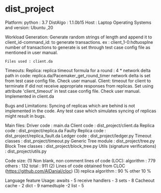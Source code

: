 
dist\_project
=============

Platform: python : 3.7 DistAlgo : 1.1.0b15 Host : Laptop Operating
Systems and version: Ubuntu ,20

Workload Generation: Generate random strings of length and append it to
client\_id-command\_id: to generate transactions. ex :
client\_1-0:hdtuosplne number of transactions to generate is set through
test case config file as mentioned in user manual.

    Files used : client.da

Timeouts: Replica: replica timeout formula for a round : 4 \* network
delta path in code: replica.da/Pacemaker\_get\_round\_timer network
delta is set from test case config file. Check user manual. Client:
timeout for client to terminate if did not receive appropriate responses
from replicas. Set using attribute 'client\_timeout' in test case config
file. Check user manual. Implemented in client.da

Bugs and Limitations: Syncing of replicas which are behind is not
implemented in the code. Any test case which simulates syncing of
replicas might result in bugs.

Main files: Driver code : main.da Client code : dist\_project/client.da
Replica code : dist\_project/replica.da Faulty Replica code :
dist\_project/replica\_fault.da Ledger code : dist\_project/ledger.py
Timeout classes : dist\_project/timeout.py Generic Tree module :
dist\_project/tree.py Block Tree classes : dist\_project/block\_tree.py
Utils (signature verifications) : dist\_project/utils.py

Code size: (1) Non blank, non comment lines of code (LOC): algorithm :
779 others : 132 total : 911 (2) Lines of code obtained from CLOC
(https://github.com/AIDanial/cloc) (3) replica algorithm : 90 % other 10
%

Language feature Usage: awaits - 5 receive handlers - 3 sets - 8
Cacheout cache - 2 dict - 9 namedtuple -2 list - 5

 

